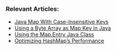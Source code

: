### Relevant Articles:

- [Java Map With Case-Insensitive Keys](https://www.baeldung.com/java-map-with-case-insensitive-keys)
- [Using a Byte Array as Map Key in Java](https://www.baeldung.com/java-map-key-byte-array)
- [Using the Map.Entry Java Class](https://www.baeldung.com/java-map-entry)
- [Optimizing HashMap’s Performance](https://www.baeldung.com/java-hashmap-optimize-performance)
